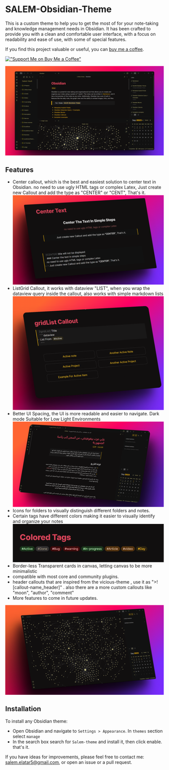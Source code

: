 # SALEM-Obsidian-Theme

This is a custom theme to help you to get the most of for your note-taking and knowledge management needs in Obsidian. It has been crafted to provide you with a clean and comfortable user interface, with a focus on readability and ease of use, with some of special features.

If you find this project valuable or useful, you can [buy me a coffee](https://www.buymeacoffee.com/salemElatar).

[!["Support Me on Buy Me a Coffee"](https://www.buymeacoffee.com/assets/img/custom_images/orange_img.png)](https://www.buymeacoffee.com/salemElatar)

![theme shortcut](screenshot-large.png)

## Features

- Center callout, which is the best and easiest solution to center text in Obsidian. no need to use ugly HTML tags or complex Latex,
  Just create new Callout and add the type as "CENTER" or "CENT", That's it.
  ![Center Callout example](center-callout.png)
- ListGrid Callout, it works with dataview "LIST", when you wrap the dataview query inside the callout, also works with simple markdown lists
  ![ListGrid Callout](gridList.png)
- Better UI Spacing, the UI is more readable and easier to navigate. Dark mode Suitable for Low Light Environments
  ![rtl example](rtl-example.png)
- Icons for folders to visually distinguish different folders and notes.
- Certain tags have different colors making it easier to visually identify and organize your notes
  ![colored tags](colored-tags.png)
- Border-less Transparent cards in canvas, letting canvas to be more minimalistic
- compatible with most core and community plugins.
- header callouts that are inspired from the vicious-theme , use it as ">![callout-name_header]" . also there are a more custom callouts like "moon", "author", "comment"
- More features to come in future updates.

![graph view](graph-screenshot.png)

## Installation

To install any Obsidian theme:

- Open Obsidian and navigate to `Settings > Appearance`. In `themes` section select `manage`
- In the search box search for `Salem-theme` and install it, then click enable. that's it.

If you have ideas for improvements, please feel free to contact me: salem.elatar5@gmail.com, or open an issue or a pull request.
